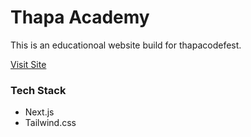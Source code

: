 # Thapa Academy 

This is an educationoal website build for thapacodefest.

[Visit Site](https://thapa-academy.pages.dev/)

### Tech Stack 
- Next.js
- Tailwind.css

